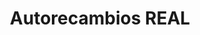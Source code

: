 ---
title: "Autorecambios REAL"
url: /torremolinos/autorecambios-real/
shop: piezas de automóviles
---
